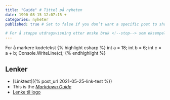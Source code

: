 ```yaml
---
title: "Guide" # Tittel på nyheten
date: 1990-08-15 12:07:15 +
categories: nyheter
published: true # Set to false if you don’t want a specific post to show up when the site is generated.

# For å stoppe utdragsvisning etter ønske bruk <!--stop--> som eksempelet under viser
---
```


For å markere kodetekst
{% highlight csharp %}
int a = 18;
int b = 6;
int c = a + b;
Console.WriteLine(c);
{% endhighlight %}
<!--stop--> 


## Lenker
* [Linktest]({% post_url 2021-05-25-link-test %}) <!-- Lenke til annen nyhetsartikkel -->  
* This is the *[Markdown Guide](https://www.markdownguide.org)*
* [Lenke til logo](/assets/get-academy.png)

<!-- ![Get Academy. This place is so cool!](/assets/get-academy.png "Get Academy") -->